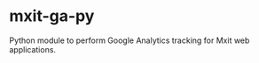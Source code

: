 mxit-ga-py
==========

Python module to perform Google Analytics tracking for Mxit web applications.